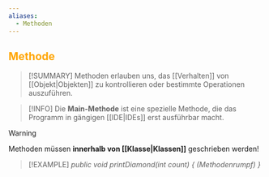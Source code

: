 ```yaml
---
aliases:
  - Methoden
---
```

## <font color = "orange">Methode</font>

>[!SUMMARY]
>Methoden erlauben uns, das [[Verhalten]] von [[Objekt|Objekten]] zu kontrollieren oder bestimmte Operationen auszuführen.

>[!INFO]
>Die **Main-Methode** ist eine spezielle Methode, die das Programm in gängigen [[IDE|IDEs]] erst ausführbar macht.

>[!WARNING]
>Methoden müssen **innerhalb von [[Klasse|Klassen]]** geschrieben werden!

>[!EXAMPLE]
>*public void printDiamond(int count) {
>	(Methodenrumpf)
>	}*

